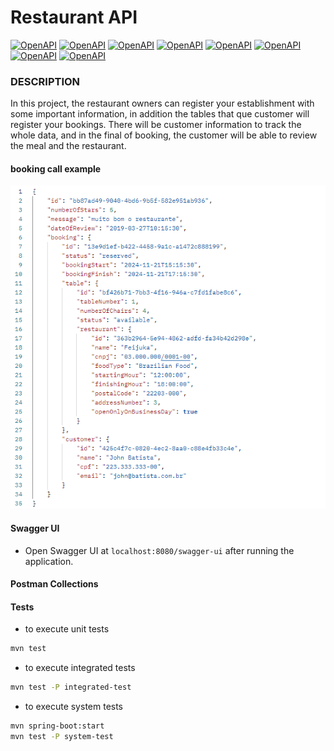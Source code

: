 # Restaurant API

[![OpenAPI](https://img.shields.io/badge/CLEAN%20ARCHITECTURE-8A2BE2)](https://www.openapis.org/)
[![OpenAPI](https://img.shields.io/badge/JAVA-FC6A31)](https://www.openapis.org/)
[![OpenAPI](https://img.shields.io/badge/DOCKER-2496ED)](https://www.openapis.org/)
[![OpenAPI](https://img.shields.io/badge/SPRING%20BOOT-FC6A31)](https://www.openapis.org/)
[![OpenAPI](https://img.shields.io/badge/OPEN%20API-EF0092)](https://www.openapis.org/)
[![OpenAPI](https://img.shields.io/badge/SPRING%20DATA%20JPA-FC6A31)](https://www.openapis.org/)
[![OpenAPI](https://img.shields.io/badge/IN%20MEMORY%20H2%20DATABASE-00EA64)](https://www.openapis.org/)
[![OpenAPI](https://img.shields.io/badge/UNIT%20TESTS-8A2BE2)](https://www.openapis.org/)

### DESCRIPTION

In this project, the restaurant owners can register your establishment with some important information, in addition the tables that que customer will register your bookings. There will be customer information to track the whole data, and in the final of booking, the customer will be able to review the meal and the restaurant. 

#### booking call example
![Booking Call](booking.png)



#### Swagger UI

- Open Swagger UI at `localhost:8080/swagger-ui` after running the application.

#### Postman Collections



#### Tests

- to execute unit tests
```sh
mvn test
```

- to execute integrated tests
```sh
mvn test -P integrated-test
```

- to execute system tests
```sh
mvn spring-boot:start
mvn test -P system-test
```


